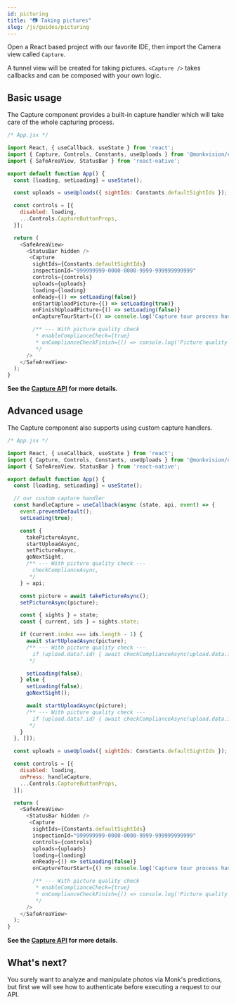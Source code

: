 ```yaml
---
id: picturing
title: "📷 Taking pictures"
slug: /js/guides/picturing
---
```


Open a React based project with our favorite IDE, then import the Camera view called ``Capture``.

A tunnel view will be created for taking pictures. `<Capture />` takes callbacks and can be composed with your own logic.

## Basic usage

The Capture component provides a built-in capture handler which will take care of the whole capturing process.

```javascript
/* App.jsx */

import React, { useCallback, useState } from 'react';
import { Capture, Controls, Constants, useUploads } from '@monkvision/camera';
import { SafeAreaView, StatusBar } from 'react-native';

export default function App() {
  const [loading, setLoading] = useState();

  const uploads = useUploads({ sightIds: Constants.defaultSightIds });

  const controls = [{
    disabled: loading,
    ...Controls.CaptureButtonProps,
  }];

  return (
    <SafeAreaView>
      <StatusBar hidden />
       <Capture
        sightIds={Constants.defaultSightIds}
        inspectionId="999999999-0000-0000-9999-999999999999"
        controls={controls}
        uploads={uploads}
        loading={loading}
        onReady={() => setLoading(false)}
        onStartUploadPicture={() => setLoading(true)}
        onFinishUploadPicture={() => setLoading(false)}
        onCaptureTourStart={() => console.log('Capture tour process has finished')}

        /** --- With picture quality check
         * enableComplianceCheck={true}
         * onComplianceCheckFinish={() => console.log('Picture quality check process has finished')}
         */
      />
    </SafeAreaView>
  );
}
```

**See the [Capture API](/docs/js/api/components/capture) for more details.**

## Advanced usage

The Capture component also supports using custom capture handlers.

```javascript
/* App.jsx */

import React, { useCallback, useState } from 'react';
import { Capture, Controls, Constants, useUploads } from '@monkvision/camera';
import { SafeAreaView, StatusBar } from 'react-native';

export default function App() {
  const [loading, setLoading] = useState();

  // our custom capture handler
  const handleCapture = useCallback(async (state, api, event) => {
    event.preventDefault();
    setLoading(true);

    const {
      takePictureAsync,
      startUploadAsync,
      setPictureAsync,
      goNextSight,
      /** --- With picture quality check ---
        checkComplianceAsync,
       */
    } = api;

    const picture = await takePictureAsync();
    setPictureAsync(picture);

    const { sights } = state;
    const { current, ids } = sights.state;

    if (current.index === ids.length - 1) {
      await startUploadAsync(picture);
      /** --- With picture quality check ---
        if (upload.data?.id) { await checkComplianceAsync(upload.data.id); }
       */

      setLoading(false);
    } else {
      setLoading(false);
      goNextSight();

      await startUploadAsync(picture);
      /** --- With picture quality check ---
        if (upload.data?.id) { await checkComplianceAsync(upload.data.id); }
       */
    }
  }, []);

  const uploads = useUploads({ sightIds: Constants.defaultSightIds });

  const controls = [{
    disabled: loading,
    onPress: handleCapture,
    ...Controls.CaptureButtonProps,
  }];

  return (
    <SafeAreaView>
      <StatusBar hidden />
       <Capture
        sightIds={Constants.defaultSightIds}
        inspectionId="999999999-0000-0000-9999-999999999999"
        controls={controls}
        uploads={uploads}
        loading={loading}
        onReady={() => setLoading(false)}
        onCaptureTourStart={() => console.log('Capture tour process has finished')}

        /** --- With picture quality check
         * enableComplianceCheck={true}
         * onComplianceCheckFinish={() => console.log('Picture quality check process has finished')}
         */
      />
    </SafeAreaView>
  );
}
```

**See the [Capture API](/docs/js/api/components/capture) for more details.**

## What's next?

You surely want to analyze and manipulate photos via Monk's predictions,
but first we will see how to authenticate before executing a request to our API.
